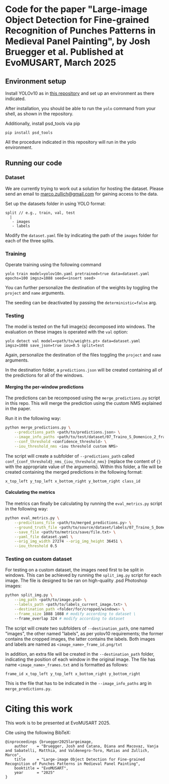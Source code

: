 # Code for the paper "Large-image Object Detection for Fine-grained Recognition of Punches Patterns in Medieval Panel Painting", by Josh Bruegger et al. Published at EvoMUSART, March 2025

## Environment setup

Install YOLOv10 as in [this repository](https://github.com/THU-MIG/yolov10) and set up an environment as there indicated.

After installation, you should be able to run the `yolo` command from your shell, as shown in the repository.

Additionally, install psd_tools via pip

```
pip install psd_tools
```

All the procedure indicated in this repository will run in the yolo environment.

## Running our code

### Dataset

We are currently trying to work out a solution for hosting the dataset. Please send an email to marco.zullich@gmail.com for gaining access to the data.

Set up the datasets folder in using YOLO format:

```
split // e.g., train, val, test
  |
   - images
   - labels
```

Modify the `dataset.yaml` file by indicating the path of the `images` folder for each of the three splits.

### Training

Operate training using the following command

`yolo train model=yolov10n.yaml pretrained=true data=dataset.yaml epochs=100 imgsz=1088 seed=<insert seed>`

You can further personalize the destination of the weights by toggling the `project` and `name` arguments.

The seeding can be deactivated by passing the `deterministic=false` arg.

### Testing

The model is tested on the full image(s) decomposed into windows.
The evaluation on these images is operated with the `val` option:

`yolo detect val model=<path/to/weights.pt> data=dataset.yaml imgsz=1088 save_json=true iou=0.5 split=test`

Again, personalize the destination of the files toggling the `project` and `name` arguments.

In the destination folder, a `predictions.json` will be created containing all of the predictions for all of the windows.

#### Merging the per-window predictions

The predictions can be recomposed using the `merge_predictions.py` script in this repo.
This will merge the prediction using the custom NMS explained in the paper.

Run it in the following way:

```bash
python merge_predictions.py \
    --predictions_path <path/to/predictions.json> \
    --image_info_paths <path/to/test/dataset/07_Traino_S_Domenico_2_frames.txt> \
    --conf_threshold <confidence_threshold> \
    --iou_threshold_nms <iou threshold custom NMS>
```

The script will create a subfolder of `--predictions_path` called `conf_{conf_threshold}_nms_{iou_threshold_nms}` (replace the content of `{}` with the appropriate value of the arguments).
Within this folder, a file will be created containing the merged predictions in the following format:
```
x_top_left y_top_left x_bottom_right y_bottom_right class_id
```

#### Calculating the metrics

The metrics can finally be calculating by running the `eval_metrics.py` script in the following way:

```bash
python eval_metrics.py \
    --predictions_file <path/to/merged_predictions.py> \
    --ground_truth_file <path/to/source/dataset/labels/07_Traino_S_Domenico_2.txt> \
    --save_file <path/to/metrics/save/file.txt> \
    --yaml_file dataset.yaml \
    --orig_img_width 27274 --orig_img_height 36451 \
    --iou_threshold 0.5
```

### Testing on custom dataset

For testing on a custom dataset, the images need first to be split in windows.
This can be achieved by running the `split_img.py` script for each image.
The file is designed to be ran on high-quality .psd Photoshop images:

```bash
python split_img.py \
    --img_path <path/to/image.psd> \
    --labels_path <path/to/labels_current_image.txt> \
    --destination_path <folder/for/cropped/windows> \
    --frame_size 1088 1088 # modify according to dataset \
    --frame_overlap 324 # modify according to dataset
```

The script will create two subfolders of `--destination_path`, one named "images", the other named "labels", as per yolov10 requirements; the former contains the cropped images, the latter contains the labels.
Both images and labels are named as `<image_name>_frame_id.png/txt`


In addition, an extra file will be created in the `--destination_path` folder, indicating the position of each window in the original image.
The file has name `<image_name>_frames.txt` and is formatted as follows:
```
frame_id x_top_left y_top_left x_bottom_right y_bottom_right
```

This is the file that has to be indicated in the `--image_info_paths` arg in `merge_predictions.py`.

# Citing this work

This work is to be presented at EvoMUSART 2025.

Cite using the following BibTeX:

```
@inproceedings {bruegger2025largeimage,
    author    = "Bruegger, Josh and Catana, Diana and Macovaz, Vanja and Sabatelli, Matthia, and Valdenegro-Toro, Matias and Zullich, Marco",
    title     = "Large-image Object Detection for Fine-grained Recognition of Punches Patterns in Medieval Panel Painting",
    booktitle = "EvoMUSART",
    year      = "2025"
}
```
